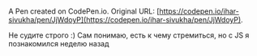 #

A Pen created on CodePen.io. Original URL: [https://codepen.io/ihar-sivukha/pen/JjWdoyP](https://codepen.io/ihar-sivukha/pen/JjWdoyP).

Не судите строго :) Сам понимаю, есть к чему стремиться, но с JS я познакомился неделю назад
